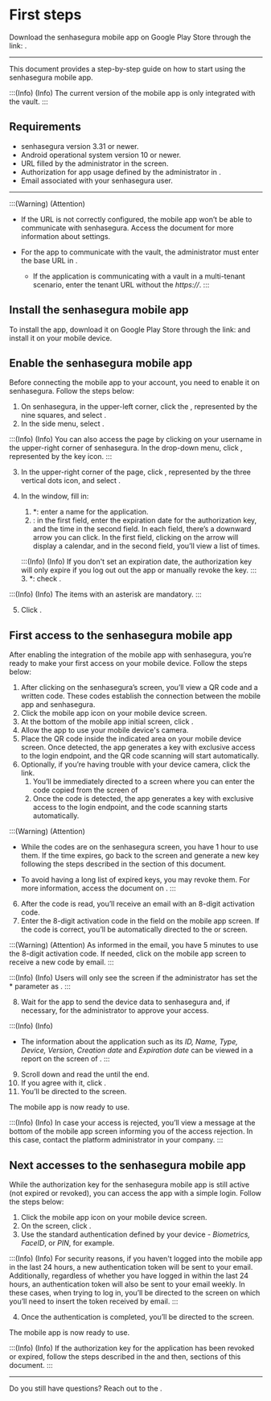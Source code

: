 # First steps 

Download the senhasegura mobile app on Google Play Store through the link: .
***


This document provides a step-by-step guide on how to start using the senhasegura mobile app.

:::(Info) (Info)
The current version of the  mobile app is only integrated with the  vault.
:::

## Requirements


* senhasegura version 3.31 or newer.
* Android operational system version 10 or newer.
* URL filled by the administrator in the  screen.
* Authorization for app usage defined by the administrator in .
* Email associated with your senhasegura user.

***
:::(Warning) (Attention)
* If the URL is not correctly configured, the mobile app won’t be able to communicate with senhasegura. Access the document  for more information about  settings.




* For the app to communicate with the vault, the administrator must enter the base URL in . 
    * If the application is communicating with a  vault in a multi-tenant scenario, enter the tenant URL without the *https://*. 
:::


## Install the senhasegura mobile app 

To install the app, download it on Google Play Store through the link:  and install it on your mobile device.

## Enable the senhasegura mobile app 
Before connecting the mobile app to your account, you need to enable it on senhasegura. Follow the steps below:

1. On senhasegura, in the upper-left corner, click the , represented by the nine squares, and select .
2. In the side menu, select .

:::(Info) (Info)
You can also access the  page by clicking on your username in the upper-right corner of senhasegura. In the drop-down menu, click , represented by the key icon.
:::

3. In the upper-right corner of the  page, click , represented by the three vertical dots icon, and select .
4. In the  window, fill in:
    1. *: enter a name for the application.
    2. : in the first field, enter the expiration date for the authorization key, and the time in the second field. In each field, there’s a downward arrow you can click. In the first field, clicking on the arrow will display a calendar, and in the second field, you’ll view a list of times. 

    :::(Info) (Info)
     If you don't set an expiration date, the authorization key will only expire if you log out out the app or manually revoke the key.
    :::
    3. *: check . 


:::(Info) (Info)
The items with an asterisk are mandatory.
:::

5. Click .


## First access to the senhasegura mobile app
After enabling the integration of the mobile app with senhasegura, you’re ready to make your first access on your mobile device. Follow the steps below:

1. After clicking  on the senhasegura’s  screen, you’ll view a QR code and a written code.  These codes establish the connection between the mobile app and senhasegura.
2. Click the  mobile app icon on your mobile device screen.
3. At the bottom of the mobile app initial screen, click .
4. Allow the app to use your mobile device's camera. 
5. Place the QR code inside the indicated area on your mobile device screen. Once detected, the app generates a key with exclusive access to the login endpoint, and the QR code scanning will start automatically. 
6. Optionally, if you’re having trouble with your device camera, click the  link.
    1. You’ll be immediately directed to a screen where you can enter the code copied from the  screen of 
    2. Once the code is detected, the app generates a key with exclusive access to the login endpoint, and the code scanning starts automatically. 

:::(Warning) (Attention)
* While the codes are on the senhasegura screen, you have 1 hour to use them. If the time expires, go back to the  screen and generate a new key following the steps described in the  section of this document.


* To avoid having a long list of expired keys, you may revoke them. For more information, access the document on . 
:::

6. After the code is read, you’ll receive an email with an 8-digit activation code.
7. Enter the 8-digit activation code in the  field on the  mobile app screen. If the code is correct, you’ll be automatically directed to the  or  screen.


:::(Warning) (Attention)
As informed in the email, you have 5 minutes to use the 8-digit activation code. If needed, click  on the mobile app screen to receive a new code by email.
:::

:::(Info) (Info)
Users will only see the  screen if the administrator has set the * parameter as .
:::

8. Wait for the app to send the device data to senhasegura and, if necessary, for the administrator to approve your access.

:::(Info) (Info)
* The information about the application such as its *ID, Name, Type, Device, Version, Creation date* and *Expiration date* can be viewed in a report on the  screen of .
:::

9. Scroll down and read the  until the end.
10. If you agree with it, click . 
11. You’ll be directed to the  screen.

The  mobile app is now ready to use.

:::(Info) (Info)
In case your access is rejected, you’ll view a message at the bottom of the mobile app screen informing you of the access rejection. In this case, contact the platform administrator in your company.
:::

## Next accesses to the senhasegura mobile app

While the authorization key for the senhasegura mobile app is still active (not expired or revoked), you can access the app with a simple login. Follow the steps below:
1. Click the  mobile app icon on your mobile device screen.
2. On the  screen, click .
3. Use the standard authentication defined by your device - *Biometrics, FaceID*, or *PIN*, for example.

:::(Info) (Info)
For security reasons, if you haven't logged into the  mobile app in the last 24 hours, a new authentication token will be sent to your email. Additionally, regardless of whether you have logged in within the last 24 hours, an authentication token will also be sent to your email weekly. In these cases, when trying to log in, you’ll be directed to the screen on which you’ll need to insert the token received by email.
:::

4. Once the authentication is completed, you’ll be directed to the  screen.

The  mobile app is now ready to use.

:::(Info) (Info)
If the authorization key for the application has been revoked or expired, follow the steps described in the  and then,  sections of this document.
:::

*** 
Do you still have questions? Reach out to the .